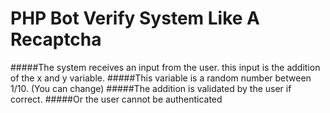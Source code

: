 # PHP Bot Verify System Like A Recaptcha

#####The system receives an input from the user. this input is the addition of the x and y variable. 
#####This variable is a random number between 1/10. (You can change) 
#####The addition is validated by the user if correct. 
#####Or the user cannot be authenticated
